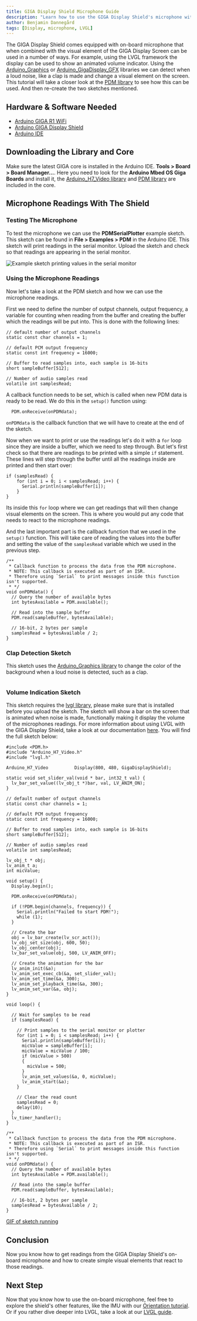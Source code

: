 ```yaml
---
title: GIGA Display Shield Microphone Guide
description: "Learn how to use the GIGA Display Shield's microphone with LVGL."
author: Benjamin Dannegård
tags: [Display, microphone, LVGL]
---
```



The GIGA Display Shield comes equipped with on-board microphone that when combined with the visual element of the GIGA Display Screen can be used in a number of ways. For example, using the LVGL framework the display can be used to show an animated volume indicator. Using the [Arduino_Graphics]() or [Arduino_GigaDisplay_GFX](https://github.com/arduino-libraries/Arduino_GigaDisplay_GFX) libraries we can detect when a loud noise, like a clap is made and change a visual element on the screen. This tutorial will take a closer look at the [PDM library](https://docs.arduino.cc/learn/built-in-libraries/pdm) to see how this can be used. And then re-create the two sketches mentioned.

## Hardware & Software Needed

- [Arduino GIGA R1 WiFi](/hardware/giga-r1)
- [Arduino GIGA Display Shield](/hardware/giga-display-shield)
- [Arduino IDE](https://www.arduino.cc/en/software)

## Downloading the Library and Core

Make sure the latest GIGA core is installed in the Arduino IDE. **Tools > Board > Board Manager...**. Here you need to look for the **Arduino Mbed OS Giga Boards** and install it, the [Arduino_H7_Video library](https://github.com/arduino/ArduinoCore-mbed/tree/main/libraries/Arduino_H7_Video) and [PDM library](https://docs.arduino.cc/learn/built-in-libraries/pdm) are included in the core.

## Microphone Readings With The Shield

### Testing The Microphone

To test the microphone we can use the **PDMSerialPlotter** example sketch. This sketch can be found in **File > Examples > PDM** in the Arduino IDE. This sketch will print readings in the serial monitor. Upload the sketch and check so that readings are appearing in the serial monitor.

![Example sketch printing values in the serial monitor](assets/pdm-test-sketch.png)

### Using the Microphone Readings

Now let's take a look at the PDM sketch and how we can use the microphone readings.

First we need to define the number of output channels, output frequency, a variable for counting when reading from the buffer and creating the buffer which the readings will be put into. This is done with the following lines:

```arduino
// default number of output channels
static const char channels = 1;

// default PCM output frequency
static const int frequency = 16000;

// Buffer to read samples into, each sample is 16-bits
short sampleBuffer[512];

// Number of audio samples read
volatile int samplesRead;
```

A callback function needs to be set, which is called when new PDM data is ready to be read. We do this in the `setup()` function using:

```arduino
  PDM.onReceive(onPDMdata);
```

`onPDMdata` is the callback function that we will have to create at the end of the sketch.

Now when we want to print or use the readings let's do it with a `for` loop since they are inside a buffer, which we need to step through. But let's first check so that there are readings to be printed with a simple `if` statement. These lines will step through the buffer until all the readings inside are printed and then start over:

```arduino
if (samplesRead) {
    for (int i = 0; i < samplesRead; i++) {
      Serial.println(sampleBuffer[i]);
    }
}
```

Its inside this `for` loop where we can get readings that will then change visual elements on the screen. This is where you would put any code that needs to react to the microphone readings.

And the last important part is the callback function that we used in the `setup()` function. This will take care of reading the values into the buffer and setting the value of the `samplesRead` variable which we used in the previous step.


```arduino
/**
 * Callback function to process the data from the PDM microphone.
 * NOTE: This callback is executed as part of an ISR.
 * Therefore using `Serial` to print messages inside this function isn't supported.
 * */
void onPDMdata() {
  // Query the number of available bytes
  int bytesAvailable = PDM.available();

  // Read into the sample buffer
  PDM.read(sampleBuffer, bytesAvailable);

  // 16-bit, 2 bytes per sample
  samplesRead = bytesAvailable / 2;
}
```

### Clap Detection Sketch

This sketch uses the [Arduino_Graphics library](https://www.arduino.cc/reference/en/libraries/arduinographics/) to change the color of the background when a loud noise is detected, such as a clap.

```arduino

```

### Volume Indication Sketch

This sketch requires the [lvgl library](https://github.com/lvgl/lvgl), please make sure that is installed before you upload the sketch. The sketch will show a bar on the screen that is animated when noise is made, functionally making it display the volume of the microphones readings. For more information about using LVGL with the GIGA Display Shield, take a look at our documentation [here](tutorials/lvgl-guide). You will find the full sketch below:

```arduino
#include <PDM.h>
#include "Arduino_H7_Video.h"
#include "lvgl.h"

Arduino_H7_Video          Display(800, 480, GigaDisplayShield);

static void set_slider_val(void * bar, int32_t val) {
  lv_bar_set_value((lv_obj_t *)bar, val, LV_ANIM_ON);
}

// default number of output channels
static const char channels = 1;

// default PCM output frequency
static const int frequency = 16000;

// Buffer to read samples into, each sample is 16-bits
short sampleBuffer[512];

// Number of audio samples read
volatile int samplesRead;

lv_obj_t * obj;
lv_anim_t a;
int micValue;

void setup() {
  Display.begin();

  PDM.onReceive(onPDMdata);

  if (!PDM.begin(channels, frequency)) {
    Serial.println("Failed to start PDM!");
    while (1);
  }

  // Create the bar
  obj = lv_bar_create(lv_scr_act());
  lv_obj_set_size(obj, 600, 50);
  lv_obj_center(obj);
  lv_bar_set_value(obj, 500, LV_ANIM_OFF);
  
  // Create the animation for the bar
  lv_anim_init(&a);
  lv_anim_set_exec_cb(&a, set_slider_val);
  lv_anim_set_time(&a, 300);
  lv_anim_set_playback_time(&a, 300);
  lv_anim_set_var(&a, obj);
}

void loop() {
  
  // Wait for samples to be read
  if (samplesRead) {

    // Print samples to the serial monitor or plotter
    for (int i = 0; i < samplesRead; i++) {
      Serial.println(sampleBuffer[i]);
      micValue = sampleBuffer[i];
      micValue = micValue / 100;
      if (micValue > 500)
      {
        micValue = 500;
      }
      lv_anim_set_values(&a, 0, micValue);
      lv_anim_start(&a);
    }

    // Clear the read count
    samplesRead = 0;
    delay(10);
  }
  lv_timer_handler();
}

/**
 * Callback function to process the data from the PDM microphone.
 * NOTE: This callback is executed as part of an ISR.
 * Therefore using `Serial` to print messages inside this function isn't supported.
 * */
void onPDMdata() {
  // Query the number of available bytes
  int bytesAvailable = PDM.available();

  // Read into the sample buffer
  PDM.read(sampleBuffer, bytesAvailable);

  // 16-bit, 2 bytes per sample
  samplesRead = bytesAvailable / 2;
}
```


[GIF of sketch running]()

## Conclusion

Now you know how to get readings from the GIGA Display Shield's on-board microphone and how to create simple visual elements that react to those readings.

## Next Step
Now that you know how to use the on-board microphone, feel free to explore the shield's other features, like the IMU with our [Orientation tutorial](/tutorials/image-orientation). Or if you rather dive deeper into LVGL, take a look at our [LVGL guide](tutorials/lvgl-guide).